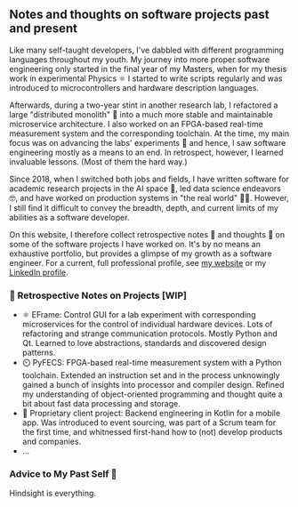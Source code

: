 ## Notes and thoughts on software projects past and present

Like many self-taught developers, I've dabbled with different programming languages throughout my youth.
My journey into more proper software engineering only started in the final year of my Masters, when for my thesis work in experimental Physics ⚛️ I started to write scripts regularly and was introduced to microcontrollers and hardware description languages.

Afterwards, during a two-year stint in another research lab, I refactored a large "distributed monolith" 🐙 into a much more stable and maintainable microservice architecture.
I also worked on an FPGA-based real-time measurement system and the corresponding toolchain.
At the time, my main focus was on advancing the labs' experiments 🥼 and hence, I saw software engineering mostly as a means to an end.
In retrospect, however, I learned invaluable lessons.
(Most of them the hard way.)

Since 2018, when I switched both jobs and fields, I have written software for academic research projects in the AI space 🤖, led data science endeavors 🤓, and have worked on production systems in "the real world" 🧑‍💻.
However, I still find it difficult to convey the breadth, depth, and current limits of my abilities as a software developer.

On this website, I therefore collect retrospective notes 📝 and thoughts 🤔 on some of the software projects I have worked on.
It's by no means an exhaustive portfolio, but provides a glimpse of my growth as a software engineer.
For a current, full professional profile, see [my website](https://www.kkluge.de) or my [LinkedIn profile](https://www.linkedin.com/in/kilian-kluge).

### 📝 Retrospective Notes on Projects [WIP]

- ⚛️ EFrame: Control GUI for a lab experiment with corresponding microservices for the control of individual hardware devices. Lots of refactoring and strange communication protocols. Mostly Python and Qt. Learned to love abstractions, standards and discovered design patterns.
- ⏲️ PyFECS: FPGA-based real-time measurement system with a Python toolchain. Extended an instruction set and in the process unknowingly gained a bunch of insights into processor and compiler design. Refined my understanding of object-oriented programming and thought quite a bit about fast data processing and storage.
- 📱 Proprietary client project: Backend engineering in Kotlin for a mobile app. Was introduced to event sourcing, was part of a Scrum team for the first time, and whitnessed first-hand how to (not) develop products and companies.
- ...


### Advice to My Past Self 🦉

Hindsight is everything.
